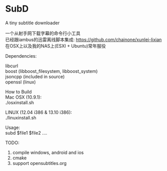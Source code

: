 SubD
====

A tiny subtitle downloader    
    
一个从射手网下载字幕的命令行小工具    
已经跟iambus的迅雷离线脚本集成: https://github.com/chainone/xunlei-lixian    
在OSX上以及我的NAS上(ESXI + Ubuntu)常年服役    

Dependencies:

libcurl           
boost (libboost_filesystem, libboost_system)        
jsoncpp (included in source)      
openssl (linux)      

How to Build       
Mac OSX (10.9.1):        
./osxinstall.sh    

LINUX (12.04 i386 & 13.10 i386):    
./linuxinstall.sh     

Usage:    
subd $file1 $file2 ....    


TODO:    
1. compile windows, android and ios    
2. cmake    
3. support opensubtitles.org    

